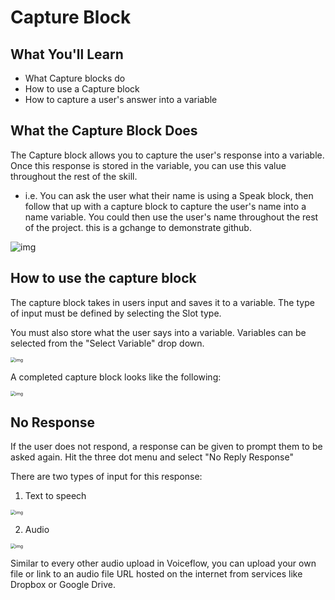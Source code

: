 # Capture Block

## What You'll Learn 

- What Capture blocks do
- How to use a Capture block
- How to capture a user's answer into a variable


## What the Capture Block Does

The Capture block allows you to capture the user's response into a variable. Once this response is stored in the variable, you can use this value throughout the rest of the skill. 

- i.e. You can ask the user what their name is using a Speak block, then follow that up with a capture block to capture the user's name into a name variable. You could then use the user's name throughout the rest of the project. this is a gchange to demonstrate github.

![img](https://i.imgur.com/51vqxXZ.png)



## How to use the capture block 



The capture block takes in users input and saves it to a variable. The type of input must be defined by selecting the Slot type. 

You must also store what the user says into a variable. Variables can be selected from the "Select Variable" drop down. 

<img src="https://i.imgur.com/Quw8vEV.png" alt="img" style="zoom:50%;" />



A completed capture block looks like the following:

<img src="https://i.imgur.com/V3Do8nY.png" alt="img" style="zoom:50%;" />

## No Response

If the user does not respond, a response can be given to prompt them to be asked again. Hit the three dot menu and select "No Reply Response"

There are two types of input for this response:

1. Text to speech

<img src="https://i.imgur.com/QUOtviH.png" alt="img" style="zoom:50%;" />

2. Audio

<img src="https://i.imgur.com/BcaCQNY.png" alt="img" style="zoom:50%;" />

Similar to every other audio upload in Voiceflow, you can upload your own file or link to an audio file URL hosted on the internet from services like Dropbox or Google Drive.
